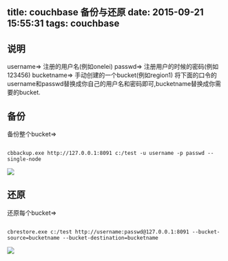title: couchbase 备份与还原
date: 2015-09-21 15:55:31
tags: couchbase
---
## 说明
username=> 注册的用户名(例如onelei)
passwd=> 注册用户的时候的密码(例如123456)
bucketname=> 手动创建的一个bucket(例如region1)
将下面的口令的username和passwd替换成你自己的用户名和密码即可,bucketname替换成你需要的bucket.

## 备份
备份整个bucket=>  
```  

cbbackup.exe http://127.0.0.1:8091 c:/test -u username -p passwd --single-node

```  
![](/img/couchbase/cbbackup.png) 

## 还原
还原每个bucket=>
```  

cbrestore.exe c:/test http://username:passwd@127.0.0.1:8091 --bucket-source=bucketname --bucket-destination=bucketname

```  
![](/img/couchbase/cbrestore.png)   